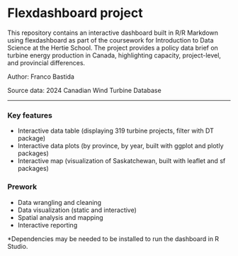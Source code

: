# Flexdashboard project

This repository contains an interactive dashboard built in R/R Markdown using flexdashboard as part of the coursework for Introduction to Data Science at the Hertie School. The project provides a policy data brief on turbine energy production in Canada, highlighting capacity, project-level, and provincial differences.

Author: Franco Bastida

Source data: 2024 Canadian Wind Turbine Database

***
### Key features
- Interactive data table (displaying 319 turbine projects, filter with DT package)
- Interactive data plots (by province, by year, built with ggplot and plotly packages)
- Interactive map (visualization of Saskatchewan, built with leaflet and sf packages)

### Prework
- Data wrangling and cleaning
- Data visualization (static and interactive)
- Spatial analysis and mapping
- Interactive reporting

*Dependencies may be needed to be installed to run the dashboard in R Studio.




